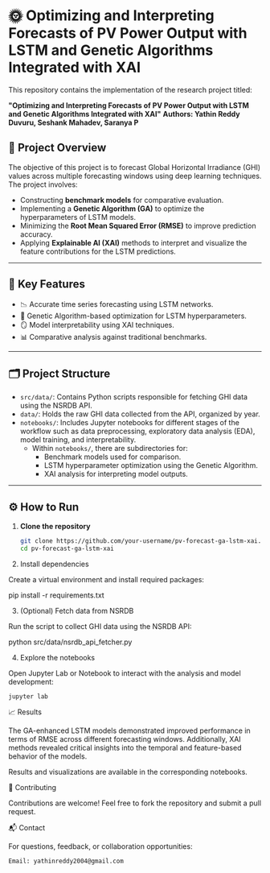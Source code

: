 # 🌞 Optimizing and Interpreting Forecasts of PV Power Output with LSTM and Genetic Algorithms Integrated with XAI

This repository contains the implementation of the research project titled:

**"Optimizing and Interpreting Forecasts of PV Power Output with LSTM and Genetic Algorithms Integrated with XAI"**
**Authors: Yathin Reddy Duvuru, Seshank Mahadev, Saranya P**

## 📌 Project Overview

The objective of this project is to forecast Global Horizontal Irradiance (GHI) values across multiple forecasting windows using deep learning techniques. The project involves:

- Constructing **benchmark models** for comparative evaluation.
- Implementing a **Genetic Algorithm (GA)** to optimize the hyperparameters of LSTM models.
- Minimizing the **Root Mean Squared Error (RMSE)** to improve prediction accuracy.
- Applying **Explainable AI (XAI)** methods to interpret and visualize the feature contributions for the LSTM predictions.

---

## 🧠 Key Features

- 📉 Accurate time series forecasting using LSTM networks.
- 🧬 Genetic Algorithm-based optimization for LSTM hyperparameters.
- 🪞 Model interpretability using XAI techniques.
- 📊 Comparative analysis against traditional benchmarks.

---

## 🗂️ Project Structure

- `src/data/`: Contains Python scripts responsible for fetching GHI data using the NSRDB API.
- `data/`: Holds the raw GHI data collected from the API, organized by year.
- `notebooks/`: Includes Jupyter notebooks for different stages of the workflow such as data preprocessing, exploratory data analysis (EDA), model training, and interpretability.
  - Within `notebooks/`, there are subdirectories for:
    - Benchmark models used for comparison.
    - LSTM hyperparameter optimization using the Genetic Algorithm.
    - XAI analysis for interpreting model outputs.

---

## ⚙️ How to Run

1. **Clone the repository**

   ```bash
   git clone https://github.com/your-username/pv-forecast-ga-lstm-xai.git
   cd pv-forecast-ga-lstm-xai
   
2. Install dependencies

Create a virtual environment and install required packages:

pip install -r requirements.txt

3. (Optional) Fetch data from NSRDB

Run the script to collect GHI data using the NSRDB API:

python src/data/nsrdb_api_fetcher.py

4. Explore the notebooks

Open Jupyter Lab or Notebook to interact with the analysis and model development:

    jupyter lab

📈 Results

The GA-enhanced LSTM models demonstrated improved performance in terms of RMSE across different forecasting windows. Additionally, XAI methods revealed critical insights into the temporal and feature-based behavior of the models.

Results and visualizations are available in the corresponding notebooks.

🤝 Contributing

Contributions are welcome! Feel free to fork the repository and submit a pull request.

📬 Contact

For questions, feedback, or collaboration opportunities:

    Email: yathinreddy2004@gmail.com
